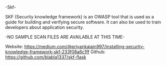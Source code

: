 -Skf-

SKF (Security knowledge framework) is an OWASP tool that is used as a guide for building and verifying secure software. It can also be used to train developers about application security.

-NO SAMPLE SCAN FILES ARE AVAILABLE AT THIS TIME-

Website: https://medium.com/@priyankajain997/installing-security-knowledge-framework-skf-233f08a6c1ff
Github: https://github.com/blabla1337/skf-flask

